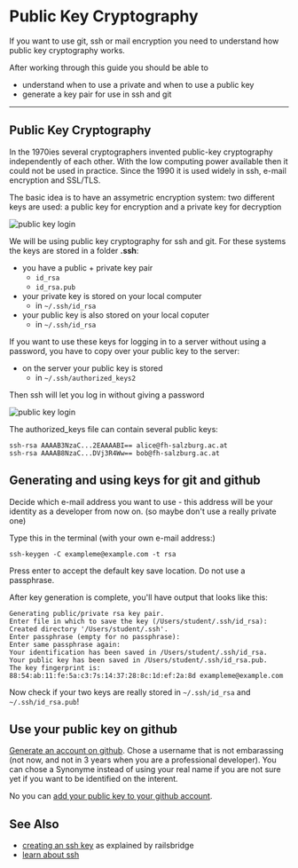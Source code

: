 Public Key Cryptography
==========================

If you want to  use git, ssh or mail encryption you need
to understand how public key cryptography works.

After working through this guide you should be able to

* understand when to use a private and when to use  a public key
* generate a key pair for use in ssh and git

-------------------------------------------------------------

Public Key Cryptography
---------------------

In the 1970ies several cryptographers invented public-key cryptography independently
of each other.  With the low computing power available then it could not be used in practice.
Since the 1990 it is used widely in ssh, e-mail encryption and SSL/TLS.

The basic idea is to have an assymetric encryption system: two different keys
are used:  a public key for encryption and a private key for decryption

![public key login](images/public_key_crypto.svg)


We will be using public key cryptography for ssh and git.  For these
systems the keys are stored in a folder **.ssh**:

* you have a public + private key pair
  * `id_rsa`
  * `id_rsa.pub`
* your private key is stored on your local computer
  * in `~/.ssh/id_rsa`
* your public key is also stored on your local coputer
  * in `~/.ssh/id_rsa`


If you want to use these keys for logging in to a server without
using a password, you have to copy over your public key to the server:

* on the server your public key is stored
  * in `~/.ssh/authorized_keys2`

Then ssh will let you log in without giving a password

![public key login](images/ssh_login_with_public_key.svg)


The authorized_keys file can contain several public keys:

```
ssh-rsa AAAAB3NzaC...2EAAAABI== alice@fh-salzburg.ac.at
ssh-rsa AAAAB8NzaC...DVj3R4Ww== bob@fh-salzburg.ac.at
```


Generating and using keys for git and github
-----------------

Decide which e-mail address you want to use - this address
will be your identity as a developer from now on.  (so maybe don't use
a really private one)

Type this in the terminal (with your own e-mail address:)

```
ssh-keygen -C exampleme@example.com -t rsa
```

Press enter to accept the default key save location.
Do not use a passphrase.

After key generation is complete, you'll have output that looks like this:

```
Generating public/private rsa key pair.
Enter file in which to save the key (/Users/student/.ssh/id_rsa):
Created directory '/Users/student/.ssh'.
Enter passphrase (empty for no passphrase):
Enter same passphrase again:
Your identification has been saved in /Users/student/.ssh/id_rsa.
Your public key has been saved in /Users/student/.ssh/id_rsa.pub.
The key fingerprint is:
88:54:ab:11:fe:5a:c3:7s:14:37:28:8c:1d:ef:2a:8d exampleme@example.com
```


Now check if your two keys are really stored in `~/.ssh/id_rsa` and ` ~/.ssh/id_rsa.pub`!


## Use your public key on github

[Generate an account on github](https://github.com/join). Chose a username that is not embarassing (not now, and not
in 3 years when you are a professional developer).  You can chose a Synonyme instead
of using your real name if you are not sure yet if you want to be identified on the interent.


No you can [add your public key to your github account](https://help.github.com/articles/adding-a-new-ssh-key-to-your-github-account/).








See Also
------
* [creating an ssh key](http://installfest.railsbridge.org/installfest/create_an_ssh_key) as explained by railsbridge
* [learn about ssh](http://dougvitale.wordpress.com/2012/02/20/ssh-the-secure-shell/)
